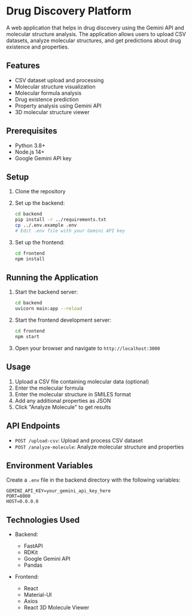 # Drug Discovery Platform

A web application that helps in drug discovery using the Gemini API and molecular structure analysis. The application allows users to upload CSV datasets, analyze molecular structures, and get predictions about drug existence and properties.

## Features

- CSV dataset upload and processing
- Molecular structure visualization
- Molecular formula analysis
- Drug existence prediction
- Property analysis using Gemini API
- 3D molecular structure viewer

## Prerequisites

- Python 3.8+
- Node.js 14+
- Google Gemini API key

## Setup

1. Clone the repository
2. Set up the backend:
   ```bash
   cd backend
   pip install -r ../requirements.txt
   cp ../.env.example .env
   # Edit .env file with your Gemini API key
   ```

3. Set up the frontend:
   ```bash
   cd frontend
   npm install
   ```

## Running the Application

1. Start the backend server:
   ```bash
   cd backend
   uvicorn main:app --reload
   ```

2. Start the frontend development server:
   ```bash
   cd frontend
   npm start
   ```

3. Open your browser and navigate to `http://localhost:3000`

## Usage

1. Upload a CSV file containing molecular data (optional)
2. Enter the molecular formula
3. Enter the molecular structure in SMILES format
4. Add any additional properties as JSON
5. Click "Analyze Molecule" to get results

## API Endpoints

- `POST /upload-csv`: Upload and process CSV dataset
- `POST /analyze-molecule`: Analyze molecular structure and properties

## Environment Variables

Create a `.env` file in the backend directory with the following variables:
```
GEMINI_API_KEY=your_gemini_api_key_here
PORT=8000
HOST=0.0.0.0
```

## Technologies Used

- Backend:
  - FastAPI
  - RDKit
  - Google Gemini API
  - Pandas

- Frontend:
  - React
  - Material-UI
  - Axios
  - React 3D Molecule Viewer 